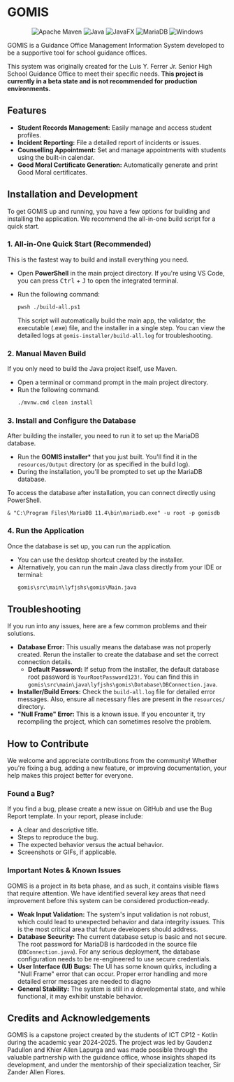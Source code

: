 # GOMIS

<p align="center">
    <img alt = "Apache Maven" src="https://img.shields.io/badge/Maven-C71A36?style=for-the-badge&logo=Apache%20Maven&logoColor=white"/>
    <img alt = "Java" src="https://img.shields.io/badge/java-%23ED8B00.svg?style=for-the-badge&logo=openjdk&logoColor=white"/>
    <img alt = "JavaFX" src="https://img.shields.io/badge/javafx-%23FF0000.svg?style=for-the-badge&logo=javafx&logoColor=white"/>
    <img alt = "MariaDB" src="https://img.shields.io/badge/MariaDB-003545?style=for-the-badge&logo=mariadb&logoColor=white"/>
    <img alt = "Windows" src="https://img.shields.io/badge/Windows-0078D6?style=for-the-badge&logo=windows&logoColor=white"/>
</p>


GOMIS is a Guidance Office Management Information System developed to be a supportive tool for school guidance offices. 

This system was originally created for the Luis Y. Ferrer Jr. Senior High School Guidance Office to meet their specific needs. **This project is currently in a beta state and is not recommended for production environments.**

## Features

- **Student Records Management:** Easily manage and access student profiles.
- **Incident Reporting:** File a detailed report of incidents or issues.
- **Counselling Appointment:** Set and manage appointments with students using the built-in calendar.
- **Good Moral Certificate Generation:** Automatically generate and print Good Moral certificates.

## Installation and Development

To get GOMIS up and running, you have a few options for building and installing the application. We recommend the all-in-one build script for a quick start.

### 1. All-in-One Quick Start (Recommended)

This is the fastest way to build and install everything you need.

- Open **PowerShell** in the main project directory. If you're using VS Code, you can press <kbd>Ctrl</kbd> + <kbd>J</kbd> to open the integrated terminal.
- Run the following command:
    ```bash
    pwsh ./build-all.ps1
    ```

    This script will automatically build the main app, the validator, the executable (.exe) file, and the installer in a single step. You can view the detailed logs at `gomis-installer/build-all.log` for troubleshooting.

### 2. Manual Maven Build

If you only need to build the Java project itself, use Maven.

- Open a terminal or command prompt in the main project directory.
- Run the following command.
    ```bash
    ./mvnw.cmd clean install
    ```

### 3. Install and Configure the Database

After building the installer, you need to run it to set up the MariaDB database.

- Run the **GOMIS installer*** that you just built. You'll find it in the `resources/Output` directory (or as specified in the build log).
- During the installation, you'll be prompted to set up the MariaDB database.

To access the database after installation, you can connect directly using PowerShell.

```pwsh
& "C:\Program Files\MariaDB 11.4\bin\mariadb.exe" -u root -p gomisdb
```

### 4. Run the Application

Once the database is set up, you can run the application.

- You can use the desktop shortcut created by the installer.
- Alternatively, you can run the main Java class directly from your IDE or terminal:
    ```bash
    gomis\src\main\lyfjshs\gomis\Main.java
    ```

## Troubleshooting

If you run into any issues, here are a few common problems and their solutions.

- **Database Error:** This usually means the database was not properly created. Rerun the installer to create the database and set the correct connection details.
    - **Default Password:** If setup from the installer, the default database root password is `YourRootPassword123!`. You can find this in `gomis\src\main\java\lyfjshs\gomis\Database\DBConnection.java`.
- **Installer/Build Errors:** Check the `build-all.log` file for detailed error messages. Also, ensure all necessary files are present in the `resources/` directory.
- **"Null Frame" Error:** This is a known issue. If you encounter it, try recompiling the project, which can sometimes resolve the problem.

## How to Contribute

We welcome and appreciate contributions from the community! Whether you're fixing a bug, adding a new feature, or improving documentation, your help makes this project better for everyone.

### Found a Bug?

If you find a bug, please create a new issue on GitHub and use the Bug Report template. In your report, please include:

- A clear and descriptive title.
- Steps to reproduce the bug.
- The expected behavior versus the actual behavior.
- Screenshots or GIFs, if applicable.

### Important Notes & Known Issues
GOMIS is a project in its beta phase, and as such, it contains visible flaws that require attention. We have identified several key areas that need improvement before this system can be considered production-ready.

- **Weak Input Validation:** The system's input validation is not robust, which could lead to unexpected behavior and data integrity issues. This is the most critical area that future developers should address.
- **Database Security:** The current database setup is basic and not secure. The root password for MariaDB is hardcoded in the source file (`DBConnection.java`). For any serious deployment, the database configuration needs to be re-engineered to use secure credentials.
- **User Interface (UI) Bugs:** The UI has some known quirks, including a "Null Frame" error that can occur. Proper error handling and more detailed error messages are needed to diagno
- **General Stability:** The system is still in a developmental state, and while functional, it may exhibit unstable behavior.

## Credits and Acknowledgements

GOMIS is a capstone project created by the students of ICT CP12 - Kotlin during the academic year 2024-2025. The project was led by Gaudenz Padullon and Khier Allen Lapurga and was made possible through the valuable partnership with the guidance office, whose insights shaped its development, and under the mentorship of their specialization teacher, Sir Zander Allen Flores.